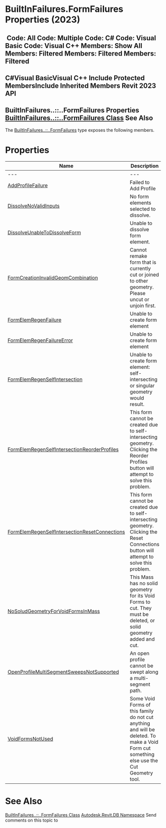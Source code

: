 # BuiltInFailures.FormFailures Properties (2023)

﻿
 Code: All Code: Multiple Code: C# Code: Visual Basic Code: Visual C++  Members: Show All Members: Filtered Members: Filtered Members: Filtered   
---  
C#Visual BasicVisual C++
Include Protected MembersInclude Inherited Members
Revit 2023 API  
---  
BuiltInFailures..::..FormFailures Properties  
[BuiltInFailures..::..FormFailures Class](2d71ddb7-b11f-3d2b-8f8e-c3771b131b7a.md "BuiltInFailures.FormFailures Class") See Also  
---  
The [BuiltInFailures..::..FormFailures](2d71ddb7-b11f-3d2b-8f8e-c3771b131b7a.md "BuiltInFailures.FormFailures Class") type exposes the following members.
# Properties
| Name | Description |
| --- | --- |
| --- | --- | --- |
| [AddProfileFailure](34d6f4a1-becc-04f8-996f-a8ecfb932e14.md "AddProfileFailure Property") | Failed to Add Profile |
| [DissolveNoValidInputs](1d9703de-3493-f416-610f-9fc9dd4cbf12.md "DissolveNoValidInputs Property") | No form elements selected to dissolve. |
| [DissolveUnableToDissolveForm](0d7e578e-f240-dff2-a2ff-9c03e34f0598.md "DissolveUnableToDissolveForm Property") | Unable to dissolve form element. |
| [FormCreationInvalidGeomCombination](7328a16e-e53f-58e9-ffb3-45ceabc45703.md "FormCreationInvalidGeomCombination Property") | Cannot remake form that is currently cut or joined to other geometry. Please uncut or unjoin first. |
| [FormElemRegenFailure](4818d1b3-23bb-b38a-d595-a89948b57461.md "FormElemRegenFailure Property") | Unable to create form element |
| [FormElemRegenFailureError](4fabec67-0a7f-4781-963a-0b0829299413.md "FormElemRegenFailureError Property") | Unable to create form element |
| [FormElemRegenSelfIntersection](18d25bd3-f79f-4093-5450-c26ed8e7d73b.md "FormElemRegenSelfIntersection Property") | Unable to create form element: self-intersecting or singular geometry would result. |
| [FormElemRegenSelfIntersectionReorderProfiles](dbd57f6b-7173-f370-14ca-5d58bf8174c1.md "FormElemRegenSelfIntersectionReorderProfiles Property") | This form cannot be created due to self-intersecting geometry. Clicking the Reorder Profiles button will attempt to solve this problem. |
| [FormElemRegenSelfIntersectionResetConnections](5be67985-96f3-4dc4-2f97-6ce9f3b61649.md "FormElemRegenSelfIntersectionResetConnections Property") | This form cannot be created due to self-intersecting geometry. Clicking the Reset Connections button will attempt to solve this problem. |
| [NoSoludGeometryForVoidFormsInMass](e95c722b-b620-0336-de84-d5803cd36217.md "NoSoludGeometryForVoidFormsInMass Property") | This Mass has no solid geometry for its Void Forms to cut. They must be deleted, or solid geometry added and cut. |
| [OpenProfileMultiSegmentSweepsNotSupported](d26cf19a-7f29-d936-6c63-de8abdeb033b.md "OpenProfileMultiSegmentSweepsNotSupported Property") | An open profile cannot be swept along a multi-segment path. |
| [VoidFormsNotUsed](afa89fcb-e0e7-b488-d583-e32ccb0f5c08.md "VoidFormsNotUsed Property") | Some Void Forms of this family do not cut anything and will be deleted. To make a Void Form cut something else use the Cut Geometry tool. |

# See Also
[BuiltInFailures..::..FormFailures Class](2d71ddb7-b11f-3d2b-8f8e-c3771b131b7a.md "BuiltInFailures.FormFailures Class")
[Autodesk.Revit.DB Namespace](87546ba7-461b-c646-cbb1-2cb8f5bff8b2.md "Autodesk.Revit.DB Namespace")
Send comments on this topic to 